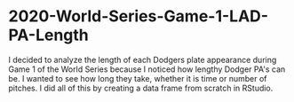 # 2020-World-Series-Game-1-LAD-PA-Length
I decided to analyze the length of each Dodgers plate appearance during Game 1 of the World Series because I noticed how lengthy Dodger PA's can be. I wanted to see how long they take, whether it is time or number of pitches. I did all of this by creating a data frame from scratch in RStudio.
